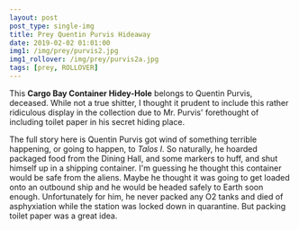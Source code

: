 ```yaml
---
layout: post
post_type: single-img
title: Prey Quentin Purvis Hideaway
date: 2019-02-02 01:01:00
img1: /img/prey/purvis2.jpg
img1_rollover: /img/prey/purvis2a.jpg
tags: [prey, ROLLOVER]
---
```

This **Cargo Bay Container Hidey-Hole** belongs to Quentin Purvis, deceased. While not a true shitter, I thought it prudent to include this rather ridiculous display in the collection due to Mr. Purvis' forethought of including toilet paper in his secret hiding place.

The full story here is Quentin Purvis got wind of something terrible happening, or going to happen, to *Talos I.* So naturally, he hoarded packaged food from the Dining Hall, and some markers to huff, and shut himself up in a shipping container. I'm guessing he thought this container would be safe from the aliens. Maybe he thought it was going to get loaded onto an outbound ship and he would be headed safely to Earth soon enough. Unfortunately for him, he never packed any O2 tanks and died of asphyxiation while the station was locked down in quarantine. But packing toilet paper was a great idea.
